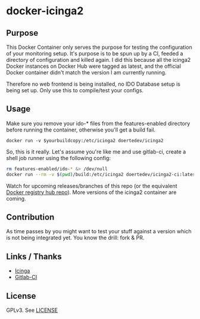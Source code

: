 # docker-icinga2

## Purpose

This Docker Container only serves the purpose for testing the configuration of your monitoring setup. It's purpose is to be spun up by a CI, feeded a directory of configuration and killed again. I did this because all the icinga2 Docker instances on Docker Hub were tagged as latest, and the official Docker container didn't match the version I am currently running.

Therefore no web frontend is being installed, no IDO Database setup is being set up. Only use this to compile/test your configs.

## Usage

Make sure you remove your ido-\* files from the features-enabled directory before running the container, otherwise you'll get a build fail.

`docker run -v $yourbuildcopy:/etc/icinga2 doertedev/icinga2`

So, this is it really. Let's assume you're like me and use gitlab-ci, create a shell job runner using the following config:

```bash
rm features-enabled/ido-* &> /dev/null
docker run --rm -v $(pwd)/build:/etc/icinga2 doertedev/icinga2-ci:latest
```

Watch for upcoming releases/branches of this repo (or the equivalent [Docker registry hub repo](https://registry.hub.docker.com/u/doertedev/icinga2-ci/)). More versions of the icinga2 container are coming.

## Contribution

As time passes by you might want to test your stuff against a version which is not being integrated yet. You know the drill: fork & PR.

## Links / Thanks

* [Icinga](https://www.icinga.org)
* [Gitlab-CI](https://about.gitlab.com/gitlab-ci/)

## License

GPLv3. See [LICENSE](/LICENSE)